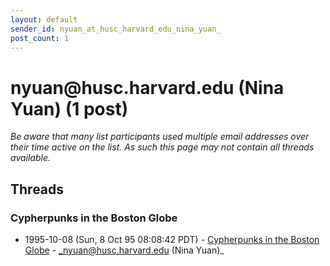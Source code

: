 ```yaml
---
layout: default
sender_id: nyuan_at_husc_harvard_edu_nina_yuan_
post_count: 1
---
```


# nyuan<span>@</span>husc.harvard.edu (Nina Yuan) (1 post)

_Be aware that many list participants used multiple email addresses over their time active on the list. As such this page may not contain all threads available._

## Threads

### Cypherpunks in the Boston Globe
+ 1995-10-08 (Sun, 8 Oct 95 08:08:42 PDT) - [Cypherpunks in the Boston Globe](/archive/1995/10/1ed2416b103006dacd5dca977d408ab3411335007d4a6916bbd7752dce1161d2) - _nyuan@husc.harvard.edu (Nina Yuan)_


